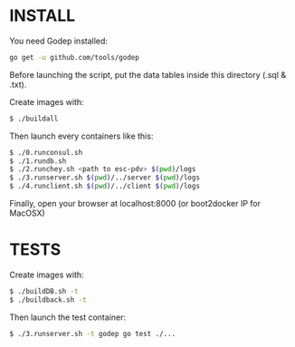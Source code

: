 INSTALL
======

You need Godep installed:
```bash
go get -u github.com/tools/godep
```

Before launching the script, put the data tables inside this directory (.sql & .txt).

Create images with:
```sh
$ ./buildall
```

Then launch every containers like this:
```sh
$ ./0.runconsul.sh
$ ./1.rundb.sh
$ ./2.runchey.sh <path to esc-pdv> $(pwd)/logs
$ ./3.runserver.sh $(pwd)/../server $(pwd)/logs
$ ./4.runclient.sh $(pwd)/../client $(pwd)/logs
```

Finally, open your browser at localhost:8000 (or boot2docker IP for MacOSX)

TESTS
=====

Create images with:
```sh
$ ./buildDB.sh -t
$ ./buildback.sh -t
```

Then launch the test container:
```sh
$ ./3.runserver.sh -t godep go test ./...
```
